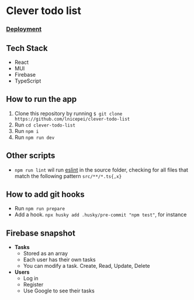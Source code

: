 # Clever todo list

### [Deployment](https://clever-todo-list-ce95f.firebaseapp.com)

## Tech Stack
* React
* MUI
* Firebase
* TypeScript

## How to run the app

1. Clone this repository by running `$ git clone https://github.com/lnicepei/clever-todo-list`
2. Run `cd clever-todo-list`
3. Run `npm i`
4. Run `npm run dev`

## Other scripts

* `npm run lint` wil run [eslint](https://eslint.org/) in the source folder, checking for all files that match the following pattern `src/**/*.ts{,x}`

## How to add git hooks

* Run `npm run prepare`
* Add a hook. `npx husky add .husky/pre-commit "npm test"`, for instance

## Firebase snapshot
* <b>Tasks</b>
  * Stored as an array
  * Each user has their own tasks
  * You can modify a task. Create, Read, Update, Delete
* <b>Users</b>
  * Log in
  * Register
  * Use Google to see their tasks
